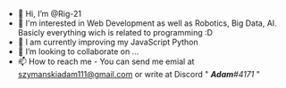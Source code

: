 - 👋 Hi, I’m @Rig-21
- 👀 I'm interested in Web Development as well as Robotics, Big Data, AI. Basicly everything wich is related to programming :D
- 🌱 I am currently improving my JavaScript Python
- 💞️ I’m looking to collaborate on ...
- 📫 How to reach me - You can send me emial at szymanskiadam111@gmail.com or write at Discord 
" *__Adam__#4171* "

<!---
Rig-21/Rig-21 is a ✨ special ✨ repository because its `README.md` (this file) appears on your GitHub profile.
You can click the Preview link to take a look at your changes.
--->
